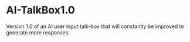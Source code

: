 # AI-TalkBox1.0
Version 1.0 of an AI user input talk-box that will constantly be improved to generate more responses.
